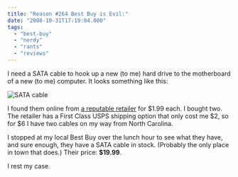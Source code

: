 ```yaml
---
title: "Reason #264 Best Buy is Evil:"
date: "2008-10-31T17:19:04.000"
tags: 
  - "best-buy"
  - "nerdy"
  - "rants"
  - "reviews"
---
```


I need a SATA cable to hook up a new (to me) hard drive to the motherboard of a new (to me) computer. It looks something like this:

![SATA cable](http://www.chrishubbs.com/wordpress/wp-content/uploads/2008/10/sata_cablejpg.gif "sata_cablejpg")

I found them online from [a reputable retailer](http://www.firefold.com) for $1.99 each. I bought two. The retailer has a First Class USPS shipping option that only cost me $2, so for $6 I have two cables on my way from North Carolina.

I stopped at my local Best Buy over the lunch hour to see what they have, and sure enough, they have a SATA cable in stock. (Probably the only place in town that does.) Their price: **$19.99**.

I rest my case.
